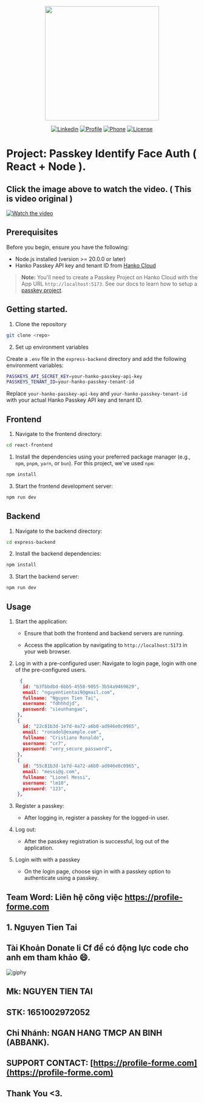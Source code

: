 <p align="center"><a href="https://profile-forme.com/" target="_blank"><img src="https://res.cloudinary.com/ecommerce2021/image/upload/v1659065987/avatar/logo_begsn1.png" width="300"></a></p>

<p align="center">
<a href="https://www.linkedin.com/in/tai-nguyen-tien-787545213/"><img src="https://img.icons8.com/color/48/000000/linkedin-circled--v1.png" alt="Linkedin"></a>
<a href="https://profile-forme.surge.sh"><img src="https://img.icons8.com/color/48/000000/internet--v1.png" alt="Profile"></a>
<a href="tel:0798805741"><img src="https://img.icons8.com/color/48/000000/apple-phone.png" alt="Phone"></a>
<a href = "mailto:nguyentientai10@gmail.com"><img src="https://img.icons8.com/fluency/48/000000/send-mass-email.png" alt="License"></a>
</p>

# Project: Passkey Identify Face Auth ( React + Node ).

## Click the image above to watch the video. ( This is video original )

[![Watch the video](https://res.cloudinary.com/taidev/image/upload/v1658242538/x4hzit1dmyhrzjsffuvl.png)](https://res.cloudinary.com/taidev/video/upload/v1723006811/passkey_hnqp7y.mp4)


## Prerequisites

Before you begin, ensure you have the following:

- Node.js installed (version >= 20.0.0 or later)
- Hanko Passkey API key and tenant ID from [Hanko Cloud](https://cloud.hanko.io/)

> **Note:**
> You'll need to create a Passkey Project on Hanko Cloud with the App URL `http://localhost:5173`. See our docs to learn how to setup a [passkey project](https://docs.hanko.io/passkey-api/setup-passkey-project).

## Getting started.

1. Clone the repository

```bash
git clone <repo>
```

2. Set up environment variables

Create a `.env` file in the `express-backend` directory and add the following environment variables:

```sh
PASSKEYS_API_SECRET_KEY=your-hanko-passkey-api-key
PASSKEYS_TENANT_ID=your-hanko-passkey-tenant-id
```

Replace `your-hanko-passkey-api-key` and `your-hanko-passkey-tenant-id` with your actual Hanko Passkey API key and tenant ID.

## Frontend

1. Navigate to the frontend directory:

```bash
cd react-frontend
```

1. Install the dependencies using your preferred package manager (e.g., `npm`, `pnpm`, `yarn`, or `bun`). For this project, we've used `npm`:

```bash
npm install
```

3. Start the frontend development server:

```bash
npm run dev
```

## Backend

1. Navigate to the backend directory:

```bash
cd express-backend
```

2. Install the backend dependencies:

```bash
npm install
```

3. Start the backend server:

```bash
npm run dev
```

## Usage

1. Start the application:
   
   * Ensure that both the frontend and backend servers are running.

   * Access the application by navigating to `http://localhost:5173` in your web browser.
  
2. Log in with a pre-configured user: Navigate to login page, login with one of the pre-configured users.

```json
     {
      id: "b3fbbdbd-6bb5-4558-9055-3b54a9469629",
      email: "nguyentientai9@gmail.com",
      fullname: "Nguyen Tien Tai",
      username: "fdhhhdjd",
      password: "sieunhangao",
    },
    {
      id: "22c81b3d-1e7d-4a72-a6b0-ad946e0c0965",
      email: "ronadol@example.com",
      fullname: "Cristiano Ronaldo",
      username: "cr7",
      password: "very_secure_password",
    },
    {
      id: "55c81b3d-1e7d-4a72-a6b0-ad946e0c0965",
      email: "messi@g.com",
      fullname: "Lionel Messi",
      username: "lm10",
      password: "123",
    },
```

3. Register a passkey:
   
   * After logging in, register a passkey for the logged-in user.

4. Log out:
   * After the passkey registration is successful, log out of the application.

5. Login with with a passkey

   * On the login page, choose sign in with a passkey option to authenticate using a passkey.


## Team Word: Liên hệ công việc https://profile-forme.com

## 1. Nguyen Tien Tai

## Tài Khoản Donate li Cf để có động lực code cho anh em tham khảo 😄.

![giphy](https://3.bp.blogspot.com/-SzGvXn2sTmw/V6k-90GH3ZI/AAAAAAAAIsk/Q678Pil-0kITLPa3fD--JkNdnJVKi_BygCLcB/s1600/cf10-fbc08%2B%25281%2529.gif)

## Mk: NGUYEN TIEN TAI

## STK: 1651002972052

## Chi Nhánh: NGAN HANG TMCP AN BINH (ABBANK).

## SUPPORT CONTACT: [https://profile-forme.com](https://profile-forme.com)

## Thank You <3.


